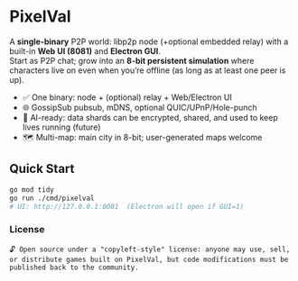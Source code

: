 # PixelVal

A **single-binary** P2P world: libp2p node (+optional embedded relay) with a built-in **Web UI (8081)** and **Electron GUI**.  
Start as P2P chat; grow into an **8-bit persistent simulation** where characters live on even when you’re offline (as long as at least one peer is up).

- ✅ One binary: node + (optional) relay + Web/Electron UI
- 🌐 GossipSub pubsub, mDNS, optional QUIC/UPnP/Hole-punch
- 🧠 AI-ready: data shards can be encrypted, shared, and used to keep lives running (future)
- 🗺️ Multi-map: main city in 8-bit; user-generated maps welcome

## Quick Start
```bash
go mod tidy
go run ./cmd/pixelval
# UI: http://127.0.0.1:8081  (Electron will open if GUI=1)
```

### License
```
🔓 Open source under a "copyleft-style" license: anyone may use, sell, or distribute games built on PixelVal, but code modifications must be published back to the community.
```
